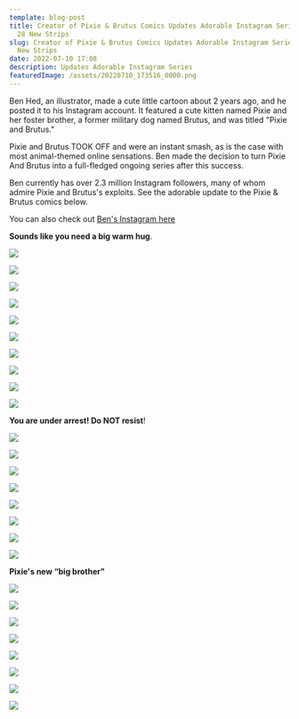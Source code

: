 ```yaml
---
template: blog-post
title: Creator of Pixie & Brutus Comics Updates Adorable Instagram Series With
  28 New Strips
slug: Creator of Pixie & Brutus Comics Updates Adorable Instagram Series With 8
  New Strips
date: 2022-07-10 17:08
description: Updates Adorable Instagram Series
featuredImage: /assets/20220710_173516_0000.png
---
```

Ben Hed, an illustrator, made a cute little cartoon about 2 years ago, and he posted it to his Instagram account. It featured a cute kitten named Pixie and her foster brother, a former military dog named Brutus, and was titled "Pixie and Brutus."

Pixie and Brutus TOOK OFF and were an instant smash, as is the case with most animal-themed online sensations. Ben made the decision to turn Pixie And Brutus into a full-fledged ongoing series after this success.

Ben currently has over 2.3 million Instagram followers, many of whom admire Pixie and Brutus's exploits. See the adorable update to the Pixie & Brutus comics below. 

You can also check out [Ben's Instagram here](https://www.instagram.com/pet_foolery/)

**Sounds like you need a big warm hug**.

![](/assets/screenshot_20220710-165842_instagram.jpg)

![](/assets/screenshot_20220710-165855_instagram.jpg)

![](/assets/screenshot_20220710-165908_instagram.jpg)

![](/assets/screenshot_20220710-165920_instagram.jpg)

![](/assets/screenshot_20220710-165934_instagram.jpg)

<script async src="https://pagead2.googlesyndication.com/pagead/js/adsbygoogle.js?client=ca-pub-4648723387452672"
     crossorigin="anonymous"></script>

<ins class="adsbygoogle"
     style="display:block; text-align:center;"
     data-ad-layout="in-article"
     data-ad-format="fluid"
     data-ad-client="ca-pub-4648723387452672"
     data-ad-slot="9248327144"></ins>

<script>
     (adsbygoogle = window.adsbygoogle || []).push({});
</script>

![](/assets/screenshot_20220710-165946_instagram.jpg)

![](/assets/screenshot_20220710-170009_instagram.jpg)

![](/assets/screenshot_20220710-170023_instagram.jpg)

![](/assets/screenshot_20220710-170035_instagram.jpg)

<script async src="https://pagead2.googlesyndication.com/pagead/js/adsbygoogle.js?client=ca-pub-4648723387452672"
     crossorigin="anonymous"></script>

<ins class="adsbygoogle"
     style="display:block; text-align:center;"
     data-ad-layout="in-article"
     data-ad-format="fluid"
     data-ad-client="ca-pub-4648723387452672"
     data-ad-slot="9248327144"></ins>

<script>
     (adsbygoogle = window.adsbygoogle || []).push({});
</script>

![](/assets/screenshot_20220710-170049_instagram.jpg)



**You are under arrest! Do NOT resist**!

![](/assets/screenshot_20220710-165631_instagram.jpg)

![](/assets/screenshot_20220710-165644_instagram.jpg)

![](/assets/screenshot_20220710-165657_instagram.jpg)

![](/assets/screenshot_20220710-165709_instagram.jpg)

<script async src="https://pagead2.googlesyndication.com/pagead/js/adsbygoogle.js?client=ca-pub-4648723387452672"
     crossorigin="anonymous"></script>

<ins class="adsbygoogle"
     style="display:block; text-align:center;"
     data-ad-layout="in-article"
     data-ad-format="fluid"
     data-ad-client="ca-pub-4648723387452672"
     data-ad-slot="9248327144"></ins>

<script>
     (adsbygoogle = window.adsbygoogle || []).push({});
</script>

![](/assets/screenshot_20220710-165722_instagram.jpg)

![](/assets/screenshot_20220710-165735_instagram.jpg)

![](/assets/screenshot_20220710-165755_instagram.jpg)

![](/assets/screenshot_20220710-165813_instagram.jpg)



**Pixie's new “big brother"**

![](/assets/screenshot_20220710-170121_instagram.jpg)

<script async src="https://pagead2.googlesyndication.com/pagead/js/adsbygoogle.js?client=ca-pub-4648723387452672"
     crossorigin="anonymous"></script>

<ins class="adsbygoogle"
     style="display:block; text-align:center;"
     data-ad-layout="in-article"
     data-ad-format="fluid"
     data-ad-client="ca-pub-4648723387452672"
     data-ad-slot="9248327144"></ins>

<script>
     (adsbygoogle = window.adsbygoogle || []).push({});
</script>

![](/assets/screenshot_20220710-170135_instagram.jpg)

![](/assets/screenshot_20220710-170159_instagram.jpg)

![](/assets/screenshot_20220710-170213_instagram.jpg)

![](/assets/screenshot_20220710-170226_instagram.jpg)

![](/assets/screenshot_20220710-170242_instagram.jpg)

<script async src="https://pagead2.googlesyndication.com/pagead/js/adsbygoogle.js?client=ca-pub-4648723387452672"
     crossorigin="anonymous"></script>

<ins class="adsbygoogle"
     style="display:block; text-align:center;"
     data-ad-layout="in-article"
     data-ad-format="fluid"
     data-ad-client="ca-pub-4648723387452672"
     data-ad-slot="9248327144"></ins>

<script>
     (adsbygoogle = window.adsbygoogle || []).push({});
</script>

![](/assets/screenshot_20220710-170255_instagram.jpg)

![](/assets/screenshot_20220710-170313_instagram.jpg)
